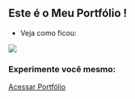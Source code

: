 ## Este é o Meu Portfólio !

* Veja como ficou:

<img src="portfolio.gif" />

### Experimente você mesmo:

[Acessar Portfólio](https://joao3872.github.io/Meu-Portfolio/)
